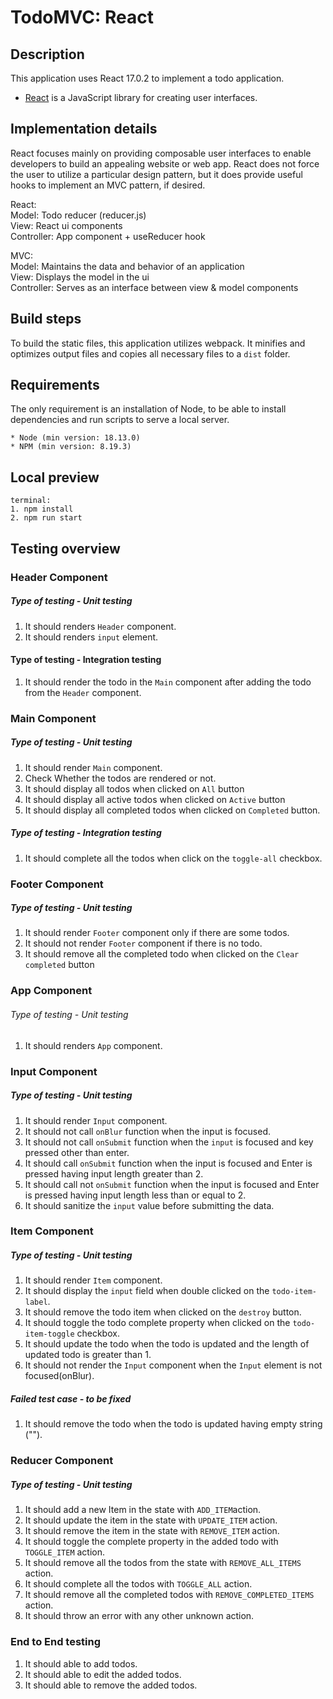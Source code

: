 # TodoMVC: React

## Description

This application uses React 17.0.2 to implement a todo application.

-   [React](https://reactjs.org/) is a JavaScript library for creating user interfaces.

## Implementation details

React focuses mainly on providing composable user interfaces to enable developers to build an appealing website or web app. React does not force the user to utilize a particular design pattern, but it does provide useful hooks to implement an MVC pattern, if desired. 

React:\
Model: Todo reducer (reducer.js)\
View: React ui components\
Controller: App component + useReducer hook

MVC:\
Model: Maintains the data and behavior of an application\
View: Displays the model in the ui\
Controller: Serves as an interface between view & model components

## Build steps

To build the static files, this application utilizes webpack. It minifies and optimizes output files and copies all necessary files to a `dist` folder.

## Requirements

The only requirement is an installation of Node, to be able to install dependencies and run scripts to serve a local server.

```
* Node (min version: 18.13.0)
* NPM (min version: 8.19.3)
```

## Local preview

```
terminal:
1. npm install
2. npm run start
```
<!-- Write a plan (readme file) to write out test cases - For each component, it should include - what type of tests, and what all cases. -->

## Testing overview
### Header Component
##### Type of testing - Unit testing
1. It should renders `Header` component.
2. It should renders `input` element.
#### Type of testing - Integration testing
1. It should  render the todo in the `Main` component after adding the todo from the `Header` component.

### Main Component
##### Type of testing - Unit testing
1. It should render `Main` component.
2. Check Whether the todos are rendered or not.
3. It should display all todos when clicked on `All` button
4. It should display all active todos when clicked on `Active` button
5. It should display all completed todos when clicked on `Completed` button.
##### Type of testing - Integration testing
1. It should complete all the todos when click on the `toggle-all` checkbox.

### Footer Component
##### Type of testing - Unit testing
1. It should render `Footer` component only if there are some todos.
2. It should not render `Footer` component if there is no todo.
3. It should remove all the completed todo when clicked on the `Clear completed` button

### App Component
###### Type of testing - Unit testing
1. It should renders `App` component.

### Input Component
##### Type of testing - Unit testing
1. It should render `Input` component.
2. It should not call `onBlur` function when the input is focused.
3. It should not call `onSubmit` function when the `input` is focused and key pressed other than enter.
4. It should call `onSubmit` function when the input is focused and Enter is pressed having input length greater than 2.
5. It should call not `onSubmit` function when the input is focused and Enter is pressed having input length less than or equal to 2.
6. It should sanitize the `input` value before submitting the data.

### Item Component
##### Type of testing - Unit testing
1. It should render `Item` component.
2. It should display the `input` field when double clicked on the `todo-item-label`.
3. It should remove the todo item when clicked on the `destroy` button.
4. It should toggle the todo complete property when clicked on the `todo-item-toggle` checkbox.
5. It should update the todo when the todo is updated and the length of updated todo is greater than 1.
6. It should not render the `Input` component when the `Input` element is not focused(onBlur).
##### Failed test case - to be fixed
1. It should remove the todo when the todo is updated having empty string ("").

### Reducer Component
##### Type of testing - Unit testing
1. It should add a new Item in the state with `ADD_ITEM`action.
2. It should update the item in the state with `UPDATE_ITEM` action.
3. It should remove the item in the state with `REMOVE_ITEM` action.
4. It should toggle the complete property in the added todo with `TOGGLE_ITEM` action.
5. It should remove all the todos from the state with `REMOVE_ALL_ITEMS` action.
6. It should complete all the todos with `TOGGLE_ALL` action.
7. It should remove all the completed todos with `REMOVE_COMPLETED_ITEMS` action.
8. It should throw an error with any other unknown action.

### End to End testing
1. It should able to add todos.
2. It should able to edit the added todos.
3. It should able to remove the added todos.